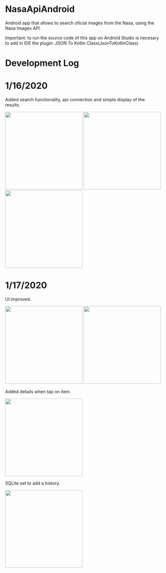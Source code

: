 # NasaApiAndroid
Android app that allows to search oficial images from the Nasa, using the Nasa Images API.

Important: to run the source code of this app on Android Studio is necesary to add in IDE the plugin: JSON To Kotlin Class(JsonToKotlinClass) 

# Development Log
# 1/16/2020
Added search functionality, api connection and simple display of the results.

<image src="images/day1_mainactivity.jpeg" width=250> <image src="images/day1_searchfunc.jpeg" width=250> <image src="images/day1_recyclerview.jpeg" width=250>

# 1/17/2020
UI improved.

<image src="images/day2_mainactivity.jpeg" width=250> <image src="images/day2_recyclerviewsearch.jpeg" width=250>

Added details when tap on item.

<image src="images/day2_itemdetails.jpeg" width=250>

SQLite set to add a history.

<image src="images/day2_history.jpeg" width=250>





